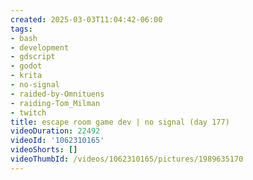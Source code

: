 ```yaml
---
created: 2025-03-03T11:04:42-06:00
tags:
- bash
- development
- gdscript
- godot
- krita
- no-signal
- raided-by-Omnituens
- raiding-Tom_Milman
- twitch
title: escape room game dev | no signal (day 177)
videoDuration: 22492
videoId: '1062310165'
videoShorts: []
videoThumbId: /videos/1062310165/pictures/1989635170
---
```

